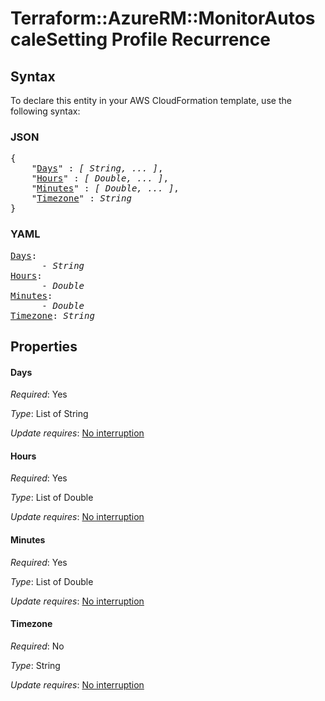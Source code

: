 # Terraform::AzureRM::MonitorAutoscaleSetting Profile Recurrence

## Syntax

To declare this entity in your AWS CloudFormation template, use the following syntax:

### JSON

<pre>
{
    "<a href="#days" title="Days">Days</a>" : <i>[ String, ... ]</i>,
    "<a href="#hours" title="Hours">Hours</a>" : <i>[ Double, ... ]</i>,
    "<a href="#minutes" title="Minutes">Minutes</a>" : <i>[ Double, ... ]</i>,
    "<a href="#timezone" title="Timezone">Timezone</a>" : <i>String</i>
}
</pre>

### YAML

<pre>
<a href="#days" title="Days">Days</a>: <i>
      - String</i>
<a href="#hours" title="Hours">Hours</a>: <i>
      - Double</i>
<a href="#minutes" title="Minutes">Minutes</a>: <i>
      - Double</i>
<a href="#timezone" title="Timezone">Timezone</a>: <i>String</i>
</pre>

## Properties

#### Days

_Required_: Yes

_Type_: List of String

_Update requires_: [No interruption](https://docs.aws.amazon.com/AWSCloudFormation/latest/UserGuide/using-cfn-updating-stacks-update-behaviors.html#update-no-interrupt)

#### Hours

_Required_: Yes

_Type_: List of Double

_Update requires_: [No interruption](https://docs.aws.amazon.com/AWSCloudFormation/latest/UserGuide/using-cfn-updating-stacks-update-behaviors.html#update-no-interrupt)

#### Minutes

_Required_: Yes

_Type_: List of Double

_Update requires_: [No interruption](https://docs.aws.amazon.com/AWSCloudFormation/latest/UserGuide/using-cfn-updating-stacks-update-behaviors.html#update-no-interrupt)

#### Timezone

_Required_: No

_Type_: String

_Update requires_: [No interruption](https://docs.aws.amazon.com/AWSCloudFormation/latest/UserGuide/using-cfn-updating-stacks-update-behaviors.html#update-no-interrupt)

